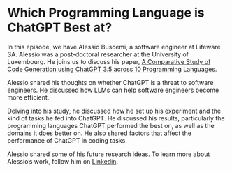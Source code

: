 # Which Programming Language is ChatGPT Best at?

In this episode, we have Alessio Buscemi, a software engineer at Lifeware SA. Alessio was a post-doctoral researcher at the University of Luxembourg. He joins us to discuss his paper, [A Comparative Study of Code Generation using ChatGPT 3.5 across 10 Programming Languages](https://arxiv.org/abs/2308.04477).

Alessio shared his thoughts on whether ChatGPT is a threat to software engineers. He discussed how LLMs can help software engineers become more efficient.

Delving into his study, he discussed how he set up his experiment and the kind of tasks he fed into ChatGPT. He discussed his results, particularly the programming languages ChatGPT performed the best on, as well as the domains it does better on. He also shared factors that affect the performance of ChatGPT in coding tasks.

Alessio shared some of his future research ideas. To learn more about Alessio’s work, follow him on [Linkedin](https://www.linkedin.com/in/alessio-buscemi-962636114/).